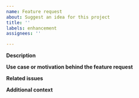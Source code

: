 ```yaml
---
name: Feature request
about: Suggest an idea for this project
title: ''
labels: enhancement
assignees: ''

---
```


**Description**
<!-- Please describe shortly your feature idea. -->

**Use case or motivation behind the feature request**
<!-- Please tell us what you would like to happen. Rather than explaining the implementation process, we would appreciate to hear what you are trying to achieve with your feature. -->

**Related issues**
<!-- If there are any, please list issues that are associated with your feature request. -->

**Additional context**
<!-- Add any other context or screenshots about the feature request here. -->
